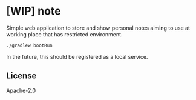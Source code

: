 # [WIP] note

Simple web application to store and show personal notes aiming to use at working place that has restricted environment.

```console
./gradlew bootRun
```

In the future, this should be registered as a local service.

## License

Apache-2.0
